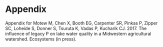 # Appendix
Appendix for Motew M, Chen X, Booth EG, Carpenter SR, Pinkas P, Zipper SC, Loheide S, Donner S, Tsuruta K, Vadas P, Kucharik CJ. 2017. The influence of legacy P on lake water quality in a Midwestern agricultural watershed. Ecosystems (in press).
